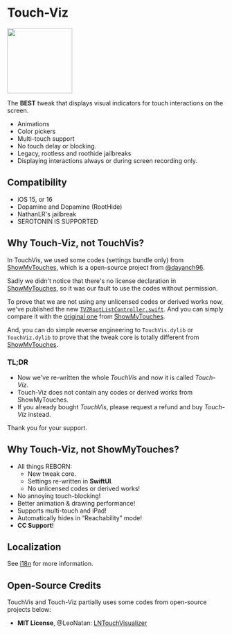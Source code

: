 # Touch-Viz

[now-on-havoc]: https://havoc.app/package/touchvis

[<img width="150" src="https://docs.havoc.app/img/badges/get_square.svg" />][now-on-havoc]

The **BEST** tweak that displays visual indicators for touch interactions on the screen.

- Animations
- Color pickers
- Multi-touch support
- No touch delay or blocking.
- Legacy, rootless and roothide jailbreaks
- Displaying interactions always or during screen recording only.

## Compatibility

- iOS 15, or 16
- Dopamine and Dopamine (RootHide)
- NathanLR's jailbreak
- SEROTONIN IS SUPPORTED

## Why Touch-Viz, not TouchVis?

In TouchVis, we used some codes (settings bundle only) from [ShowMyTouches](https://github.com/dayanch96/ShowMyTouches), which is a open-source project from [@dayanch96](https://github.com/dayanch96/ShowMyTouches).

Sadly we didn't notice that there's no license declaration in [ShowMyTouches](https://github.com/dayanch96/ShowMyTouches), so it was our fault to use the codes without permission.

To prove that we are not using any unlicensed codes or derived works now, we've published the new [`TVZRootListController.swift`](./TVZRootListController.swift). And you can simply compare it with the [original one](https://github.com/dayanch96/ShowMyTouches/blob/main/SMTPrefs/DVNRootListController.m) from [ShowMyTouches](https://github.com/dayanch96/ShowMyTouches).

And, you can do simple reverse engineering to `TouchVis.dylib` or `TouchViz.dylib` to prove that the tweak core is totally different from [ShowMyTouches](https://github.com/dayanch96/ShowMyTouches).

### TL;DR

- Now we've re-written the whole _TouchVis_ and now it is called _Touch-Viz_.
- Touch-Viz does not contain any codes or derived works from ShowMyTouches.
- If you already bought _TouchVis_, please request a refund and buy _Touch-Viz_ instead.

Thank you for your support.

## Why Touch-Viz, not ShowMyTouches?

- All things REBORN:
  - New tweak core.
  - Settings re-written in **SwiftUI**.
  - No unlicensed codes or derived works!
- No annoying touch-blocking!
- Better animation & drawing performance!
- Supports multi-touch and iPad!
- Automatically hides in “Reachability” mode!
- **CC Support**!

## Localization

See [i18n](./i18n) for more information.

## Open-Source Credits

TouchVis and Touch-Viz partially uses some codes from open-source projects below:

- **MIT License**, @LeoNatan: [LNTouchVisualizer](https://github.com/LeoNatan/LNTouchVisualizer)
